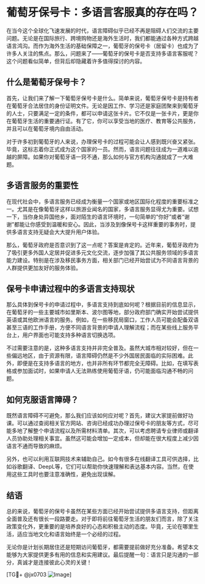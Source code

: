 # 葡萄牙保号卡：多语言客服真的存在吗？

在当今这个全球化飞速发展的时代，语言障碍似乎已经不再是阻碍人们交流的主要问题。无论是在国际旅行、跨境购物还是海外生活时，我们都能通过各种方式跨越语言鸿沟。而作为海外生活的基础保障之一，葡萄牙的保号卡（居留卡）也成为了许多人关注的焦点。那么，问题来了——葡萄牙的保号卡是否支持多语言客服呢？这个问题看似简单，但背后却隐藏着许多值得探讨的内容。

## 什么是葡萄牙保号卡？

首先，让我们来了解一下葡萄牙保号卡是什么。简单来说，葡萄牙保号卡是持有者在葡萄牙合法居住的身份证明文件。无论是因工作、学习还是家庭团聚来到葡萄牙的人士，只要满足一定的条件，都可以申请这张卡片。它不仅是一张卡片，更是你在葡萄牙生活的重要通行证。有了它，你可以享受当地的医疗、教育等公共服务，并且可以在葡萄牙境内自由活动。

对于许多初到葡萄牙的人来说，办理保号卡的过程可能会让人感到既兴奋又紧张。毕竟，这标志着你正式成为这个国家的一员。然而，语言问题往往成为一道难以逾越的屏障。如果你对葡萄牙语一窍不通，那么如何与官方机构沟通就成了一大难题。

## 多语言服务的重要性

在现代社会中，多语言服务已经成为衡量一个国家或地区国际化程度的重要标准之一。尤其是在像葡萄牙这样以旅游业闻名的国家，多语言服务显得尤为重要。试想一下，当你身处异国他乡，面对陌生的语言环境时，一句简单的“你好”或者“谢谢”都能让你感受到温暖和安心。因此，当涉及到像保号卡这样重要的事务时，提供多语言支持无疑会大大提升用户体验。

那么，葡萄牙政府是否意识到了这一点呢？答案是肯定的。近年来，葡萄牙政府为了吸引更多外国人定居并促进多元文化交流，逐步加强了其公共服务领域的多语言能力建设。特别是在涉及移民事务方面，相关部门已经开始尝试为不同语言背景的人群提供更加友好的服务体验。

## 保号卡申请过程中的多语言支持现状

那么具体到保号卡的申请过程中，多语言支持到底如何呢？根据目前的信息显示，在葡萄牙的一些主要城市如里斯本、波尔图等地，部分政府部门确实开始尝试提供英语或其他欧洲语言的服务。例如，在一些移民局窗口，工作人员可能会配备双语甚至三语的工作手册，方便不同语言背景的申请人理解流程；而在某些线上服务平台上，用户界面也可能支持多种语言切换选项。

不过需要注意的是，这种多语言支持并非完全普及。虽然大城市相对较好，但在一些偏远地区，由于资源有限，语言障碍仍然是不少外国居民面临的实际困难。此外，即便是在支持多语言的地方，也并非所有环节都完全无障碍。比如，在填写表格或参加面试时，如果申请人无法熟练使用葡萄牙语，仍可能面临沟通不畅的问题。

## 如何克服语言障碍？

既然语言障碍不可避免，那么我们应该如何应对呢？首先，建议大家提前做好功课。可以通过查阅相关官方网站、咨询已经成功办理过保号卡的朋友等方式，尽可能多地了解整个申请流程以及所需材料清单。其次，可以考虑聘请专业律师或翻译人员协助处理相关事宜。虽然这可能会增加一定成本，但却能在很大程度上减少因语言不通而导致的麻烦。

另外，也可以利用互联网技术来辅助自己。如今有很多在线翻译工具可供选择，比如谷歌翻译、DeepL等，它们可以帮助你快速理解和表达基本内容。当然，在使用这些工具时也要注意准确性，避免出现误解。

## 结语

总的来说，葡萄牙的保号卡虽然在某些方面已经开始尝试提供多语言支持，但距离全面普及还有很长一段路要走。对于即将前往葡萄牙生活的朋友们而言，除了关注政策变化外，更重要的是培养良好的心态和积极主动的态度。毕竟，无论在哪里生活，适应当地文化和语言始终是一个必经的过程。

无论你是计划长期居住还是短期访问葡萄牙，都需要提前做好充分准备。希望本文能够为大家提供更多有用的信息和实用建议。最后提醒一句：语言只是沟通的一部分，真诚才是连接彼此心灵的关键！

[TG💪+ @jx0703 ![Image](https://github.com/user-attachments/assets/dbca1d08-cadb-493c-b0ec-ad6f7a83f270)]